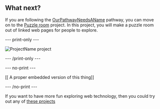 ## What next?

If you are following the [OurPathwayNeedsAName](https://projects.raspberrypi.org/en/raspberrypi/pathway-name) pathway, you can move on to the [Puzzle room](https://projects.raspberrypi.org/en/projects/puzzle-room) project. In this project, you will make a puzzle room out of linked web pages for people to explore.

--- print-only ---

![ProjectName project](images/projectname-project.png)

--- /print-only ---

--- no-print ---

[[ A proper embedded version of this thing]]

--- /no-print ---

If you want to have more fun exploring web technology, then you could try out any of [these projects](https://projects.raspberrypi.org/en/projects?software%5B%5D=html-css-javascript)
